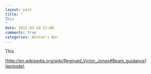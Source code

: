 ```yaml
---
layout: post
title: "
This 
"
date: 2012-03-19 22:00
comments: true
categories: Winton's War
---
```


This 

[http://en.wikipedia.org/wiki/Reginald_Victor_Jones#Beam_guidance](episode)


